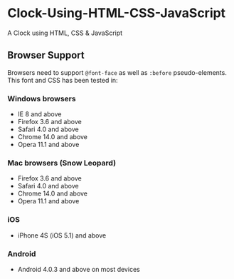 # Clock-Using-HTML-CSS-JavaScript
A Clock using HTML, CSS &amp; JavaScript
<h2>Browser Support</h2>
Browsers need to support <code>@font-face</code> as well as <code>:before</code> pseudo-elements. This font and CSS has been tested in:

<h3>Windows browsers</h3>
<ul>
<li>IE 8 and above</li>
<li>Firefox 3.6 and above</li>
<li>Safari 4.0 and above</li>
<li>Chrome 14.0 and above</li>
<li>Opera 11.1 and above</li>
</ul>

<h3>Mac browsers (Snow Leopard)</h3>
<ul>
<li>Firefox 3.6 and above</li>
<li>Safari 4.0 and above</li>
<li>Chrome 14.0 and above</li>
<li>Opera 11.1 and above</li>
</ul>

<h3>iOS</h3>
<ul>
<li>iPhone 4S (iOS 5.1) and above</li>
</ul>

<h3>Android</h3>
<ul>
<li>Android 4.0.3 and above on most devices</li>
</ul>
